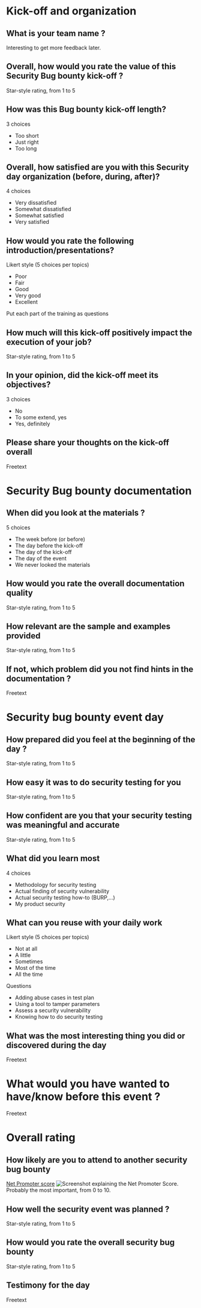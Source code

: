 # Kick-off and organization

## What is your team name ?
Interesting to get more feedback later.

## Overall, how would you rate the value of this Security Bug bounty kick-off ?
Star-style rating, from 1 to 5

## How was this Bug bounty kick-off length?
3 choices
- Too short
- Just right
- Too long

## Overall, how satisfied are you with this Security day organization (before, during, after)?
4 choices
- Very dissatisfied	
- Somewhat dissatisfied	
- Somewhat satisfied	
- Very satisfied	

## How would you rate the following introduction/presentations?
Likert style (5 choices per topics)
- Poor
- Fair
- Good
- Very good
- Excellent

Put each part of the training as questions

## How much will this kick-off positively impact the execution of your job?
Star-style rating, from 1 to 5

## In your opinion, did the kick-off meet its objectives?
3 choices
- No
- To some extend, yes
- Yes, definitely

## Please share your thoughts on the kick-off overall
Freetext

# Security Bug bounty documentation

## When did you look at the materials ?
5 choices
- The week before (or before)
- The day before the kick-off
- The day of the kick-off
- The day of the event
- We never looked the materials

## How would you rate the overall documentation quality
Star-style rating, from 1 to 5

## How relevant are the sample and examples provided
Star-style rating, from 1 to 5

## If not, which problem did you not find hints in the documentation ?
Freetext

# Security bug bounty event day

## How prepared did you feel at the beginning of the day ?
Star-style rating, from 1 to 5

## How easy it was to do security testing for you
Star-style rating, from 1 to 5

## How confident are you that your security testing was meaningful and accurate
Star-style rating, from 1 to 5

## What did you learn most
4 choices
- Methodology for security testing
- Actual finding of security vulnerability
- Actual security testing how-to (BURP,...)
- My product security

## What can you reuse with your daily work
Likert style (5 choices per topics)
- Not at all
- A little
- Sometimes
- Most of the time
- All the time

Questions
- Adding abuse cases in test plan
- Using a tool to tamper parameters
- Assess a security vulnerability
- Knowing how to do security testing

## What was the most interesting thing you did or discovered during the day
Freetext

# What would you have wanted to have/know before this event ?
Freetext

# Overall rating

## How likely are you to attend to another security bug bounty
[Net Promoter score](https://en.wikipedia.org/wiki/Net_promoter_score)
![Screenshot explaining the Net Promoter Score.](https://upload.wikimedia.org/wikipedia/commons/3/3c/NetPromoterScore-NPS.png)
Probably the most important, from 0 to 10.

## How well the security event was planned ?
Star-style rating, from 1 to 5

## How would you rate the overall security bug bounty
Star-style rating, from 1 to 5

## Testimony for the day
Freetext